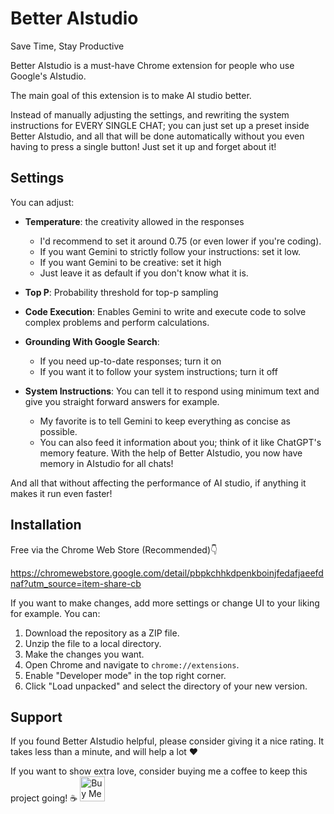 # Better AIstudio

Save Time, Stay Productive

Better AIstudio is a must-have Chrome extension for people who use Google's AIstudio.

The main goal of this extension is to make AI studio better.

Instead of manually adjusting the settings, and rewriting the system instructions for EVERY SINGLE CHAT; you can just set up a preset inside Better AIstudio, and all that will be done automatically without you even having to press a single button! Just set it up and forget about it!

## Settings

You can adjust:

- **Temperature**: the creativity allowed in the responses
  - I'd recommend to set it around 0.75 (or even lower if you're coding).
  - If you want Gemini to strictly follow your instructions: set it low.
  - If you want Gemini to be creative: set it high
  - Just leave it as default if you don't know what it is.

- **Top P**: Probability threshold for top-p sampling

- **Code Execution**: Enables Gemini to write and execute code to solve complex problems and perform calculations.

- **Grounding With Google Search**: 
  - If you need up-to-date responses; turn it on
  - If you want it to follow your system instructions; turn it off

- **System Instructions**: You can tell it to respond using minimum text and give you straight forward answers for example.
  - My favorite is to tell Gemini to keep everything as concise as possible.
  - You can also feed it information about you; think of it like ChatGPT's memory feature. With the help of Better AIstudio, you now have memory in AIstudio for all chats!

And all that without affecting the performance of AI studio, if anything it makes it run even faster!

## Installation

Free via the Chrome Web Store (Recommended)👇

https://chromewebstore.google.com/detail/pbpkchhkdpenkboinjfedafjaeefdnaf?utm_source=item-share-cb

If you want to make changes, add more settings or change UI to your liking for example. You can:

1. Download the repository as a ZIP file.
2. Unzip the file to a local directory.
3. Make the changes you want.
3. Open Chrome and navigate to `chrome://extensions`.
4. Enable "Developer mode" in the top right corner.
5. Click "Load unpacked" and select the directory of your new version.

## Support

If you found Better AIstudio helpful, please consider giving it a nice rating. It takes less than a minute, and will help a lot ❤️

If you want to show extra love, consider buying me a coffee to keep this project going! ☕
<a href="https://buymeacoffee.com/clankert800" target="_blank"><img src="https://cdn.buymeacoffee.com/buttons/v2/default-yellow.png" alt="Buy Me A Coffee" height="40"></a>